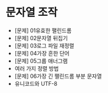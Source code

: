 # 문자열 조작
* [문제] 01유효한 팰린드롬  
* [문제] 02문자열 뒤집기  
* [문제] 03로그 파일 재정렬  
* [문제] 04가장 흔한 단어  
* [문제] 05그룹 애너그램  
* 여러 가지 정렬 방법  
* [문제] 06가장 긴 팰린드롬 부분 문자열  
* 유니코드와 UTF-8  
